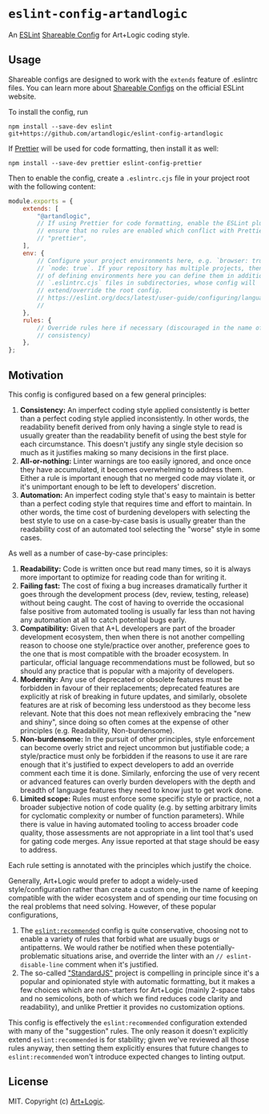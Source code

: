 # `eslint-config-artandlogic`

An [ESLint](https://eslint.org/)
[Shareable Config](https://eslint.org/docs/latest/developer-guide/shareable-configs)
for Art+Logic coding style.

## Usage

Shareable configs are designed to work with the `extends` feature of .eslintrc
files. You can learn more about
[Shareable Configs](https://eslint.org/docs/latest/developer-guide/shareable-configs)
on the official ESLint website.

To install the config, run

```
npm install --save-dev eslint git+https://github.com/artandlogic/eslint-config-artandlogic
```

If [Prettier](https://prettier.io/) will be used for code formatting, then
install it as well:

```
npm install --save-dev prettier eslint-config-prettier
```

Then to enable the config, create a `.eslintrc.cjs` file in your project root
with the following content:

```js
module.exports = {
    extends: [
        "@artandlogic",
        // If using Prettier for code formatting, enable the ESLint plugin to
        // ensure that no rules are enabled which conflict with Prettier.
        // "prettier",
    ],
    env: {
        // Configure your project environments here, e.g. `browser: true` or
        // `node: true`. If your repository has multiple projects, then instead
        // of defining environments here you can define them in additional
        // `.eslintrc.cjs` files in subdirectories, whose config will
        // extend/override the root config.
        // https://eslint.org/docs/latest/user-guide/configuring/language-options#specifying-environments
        //
    },
    rules: {
        // Override rules here if necessary (discouraged in the name of
        // consistency)
    },
};
```

## Motivation

This config is configured based on a few general principles:

1.  **Consistency:** An imperfect coding style applied consistently is better
    than a perfect coding style applied inconsistently. In other words, the
    readability benefit derived from only having a single style to read is
    usually greater than the readability benefit of using the best style for
    each circumstance. This doesn't justify any single style decision so much as
    it justifies making so many decisions in the first place.
2.  **All-or-nothing:** Linter warnings are too easily ignored, and once once
    they have accumulated, it becomes overwhelming to address them. Either a
    rule is important enough that no merged code may violate it, or it's
    unimportant enough to be left to developers' discretion.
3.  **Automation:** An imperfect coding style that's easy to maintain is better
    than a perfect coding style that requires time and effort to maintain. In
    other words, the time cost of burdening developers with selecting the best
    style to use on a case-by-case basis is usually greater than the readability
    cost of an automated tool selecting the "worse" style in some cases.

As well as a number of case-by-case principles:

1. **Readability:** Code is written once but read many times, so it is always
   more important to optimize for reading code than for writing it.
2. **Failing fast:** The cost of fixing a bug increases dramatically further it
   goes through the development process (dev, review, testing, release) without
   being caught. The cost of having to override the occasional false positive
   from automated tooling is usually far less than not having any automation at
   all to catch potential bugs early.
3. **Compatibility:** Given that A+L developers are part of the broader
   development ecosystem, then when there is not another compelling reason to
   choose one style/practice over another, preference goes to the one that is
   most compatible with the broader ecosystem. In particular, official language
   recommendations must be followed, but so should any practice that is popular
   with a majority of developers.
4. **Modernity:** Any use of deprecated or obsolete features must be forbidden
   in favour of their replacements; deprecated features are explicitly at risk
   of breaking in future updates, and similarly, obsolete features are at risk
   of becoming less understood as they become less relevant. Note that this does
   not mean reflexively embracing the "new and shiny", since doing so often
   comes at the expense of other principles (e.g. Readability, Non-burdensome).
5. **Non-burdensome:** In the pursuit of other principles, style enforcement can
   become overly strict and reject uncommon but justifiable code; a
   style/practice must only be forbidden if the reasons to use it are rare
   enough that it's justified to expect developers to add an override comment
   each time it is done. Similarly, enforcing the use of very recent or advanced
   features can overly burden developers with the depth and breadth of language
   features they need to know just to get work done.
6. **Limited scope:** Rules must enforce some specific style or practice, not a
   broader subjective notion of code quality (e.g. by setting arbitrary limits
   for cyclomatic complexity or number of function parameters). While there is
   value in having automated tooling to access broader code quality, those
   assessments are not appropriate in a lint tool that's used for gating code
   merges. Any issue reported at that stage should be easy to address.

Each rule setting is annotated with the principles which justify the choice.

Generally, Art+Logic would prefer to adopt a widely-used style/configuration
rather than create a custom one, in the name of keeping compatible with the
wider ecosystem and of spending our time focusing on the real problems that need
solving. However, of these popular configurations,

1. The
   [`eslint:recommended`](https://eslint.org/docs/latest/user-guide/configuring/configuration-files#using-eslintrecommended)
   config is quite conservative, choosing not to enable a variety of rules that
   forbid what are usually bugs or antipatterns. We would rather be notified
   when these potentially-problematic situations arise, and override the linter
   with an `// eslint-disable-line` comment when it's justified.
2. The so-called ["StandardJS"](https://standardjs.com/index.html) project is
   compelling in principle since it's a popular and opinionated style with
   automatic formatting, but it makes a few choices which are non-starters for
   Art+Logic (mainly 2-space tabs and no semicolons, both of which we find
   reduces code clarity and readability), and unlike Prettier it provides no
   customization options.

This config is effectively the `eslint:recommended` configuration extended with
many of the "suggestion" rules. The only reason it doesn't explicitly extend
`eslint:recommended` is for stability; given we've reviewed all those rules
anyway, then setting them explicitly ensures that future changes to
`eslint:recommended` won't introduce expected changes to linting output.

## License

MIT. Copyright (c) [Art+Logic](https://artandlogic.com/).
